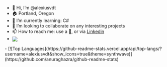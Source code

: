 - 👋 Hi, I’m @alexiusvdt
- 🏠 Portland, Oregon
- 🌱 I’m currently learning: C#
- 💞️ I’m looking to collaborate on any interesting projects
- 📫 How to reach me: use a 🔮, or via [Linkedin](https://www.linkedin.com/in/ajohns12/)
- <a href="https://github.com/alexiusvdt/github-readme-stats&show_icons=true&theme=synthwave">
  <img align="center" src="https://github-readme-stats.vercel.app/api/pin/?username=alexiusvdt&repo=github-readme-stats" />
</a>
- [![Top Languages](https://github-readme-stats.vercel.app/api/top-langs/?username=alexiusvdt&show_icons=true&theme=synthwave)](https://github.com/anuraghazra/github-readme-stats)

<!---
alexiusvdt/alexiusvdt is a ✨ special ✨ repository because its `README.md` (this file) appears on your GitHub profile.
You can click the Preview link to take a look at your changes.
--->
